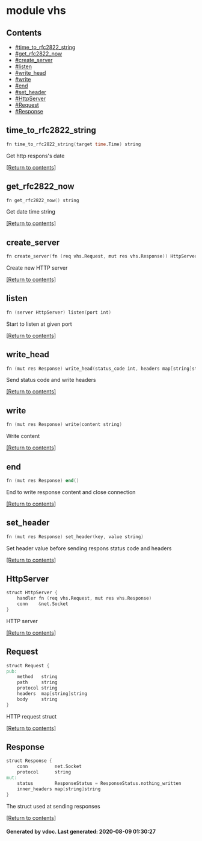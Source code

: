 # module vhs


## Contents
- [#time_to_rfc2822_string](time_to_rfc2822_string)
- [#get_rfc2822_now](get_rfc2822_now)
- [#create_server](create_server)
- [#listen](listen)
- [#write_head](write_head)
- [#write](write)
- [#end](end)
- [#set_header](set_header)
- [#HttpServer](HttpServer)
- [#Request](Request)
- [#Response](Response)

## time_to_rfc2822_string
```v
fn time_to_rfc2822_string(target time.Time) string
```
Get http respons's date 

[[Return to contents]](#Contents)

## get_rfc2822_now
```v
fn get_rfc2822_now() string
```
Get date time string 

[[Return to contents]](#Contents)

## create_server
```v
fn create_server(fn (req vhs.Request, mut res vhs.Response)) HttpServer
```
Create new HTTP server 

[[Return to contents]](#Contents)

## listen
```v
fn (server HttpServer) listen(port int)
```
Start to listen at given port 

[[Return to contents]](#Contents)

## write_head
```v
fn (mut res Response) write_head(status_code int, headers map[string]string)
```
Send status code and write headers 

[[Return to contents]](#Contents)

## write
```v
fn (mut res Response) write(content string)
```
Write content 

[[Return to contents]](#Contents)

## end
```v
fn (mut res Response) end()
```
End to write response content and close connection 

[[Return to contents]](#Contents)

## set_header
```v
fn (mut res Response) set_header(key, value string)
```
Set header value before sending respons status code and headers 

[[Return to contents]](#Contents)

## HttpServer
```v
struct HttpServer {
	handler fn (req vhs.Request, mut res vhs.Response)
	conn    &net.Socket
}
```
HTTP server 

[[Return to contents]](#Contents)

## Request
```v
struct Request {
pub:
	method   string
	path     string
	protocol string
	headers  map[string]string
	body     string
}
```
HTTP request struct 

[[Return to contents]](#Contents)

## Response
```v
struct Response {
	conn          net.Socket
	protocol      string
mut:
	status        ResponseStatus = ResponseStatus.nothing_written
	inner_headers map[string]string
}
```
The struct used at sending responses 

[[Return to contents]](#Contents)

#### Generated by vdoc. Last generated: 2020-08-09 01:30:27